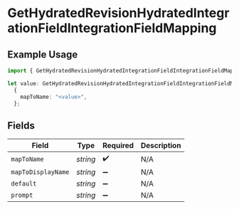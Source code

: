 # GetHydratedRevisionHydratedIntegrationFieldIntegrationFieldMapping

## Example Usage

```typescript
import { GetHydratedRevisionHydratedIntegrationFieldIntegrationFieldMapping } from "sdk-node-platform/models/operations";

let value: GetHydratedRevisionHydratedIntegrationFieldIntegrationFieldMapping =
  {
    mapToName: "<value>",
  };
```

## Fields

| Field              | Type               | Required           | Description        |
| ------------------ | ------------------ | ------------------ | ------------------ |
| `mapToName`        | *string*           | :heavy_check_mark: | N/A                |
| `mapToDisplayName` | *string*           | :heavy_minus_sign: | N/A                |
| `default`          | *string*           | :heavy_minus_sign: | N/A                |
| `prompt`           | *string*           | :heavy_minus_sign: | N/A                |